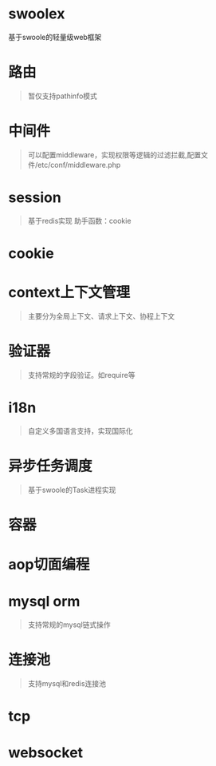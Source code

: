 # swoolex
基于swoole的轻量级web框架

# 路由
> 暂仅支持pathinfo模式

# 中间件
> 可以配置middleware，实现权限等逻辑的过滤拦截,配置文件/etc/conf/middleware.php

# session
> 基于redis实现
助手函数：cookie

# cookie


# context上下文管理
> 主要分为全局上下文、请求上下文、协程上下文

# 验证器
> 支持常规的字段验证。如require等

# i18n
> 自定义多国语言支持，实现国际化

# 异步任务调度
> 基于swoole的Task进程实现

# 容器


# aop切面编程

# mysql orm
> 支持常规的mysql链式操作

# 连接池
> 支持mysql和redis连接池

# tcp

# websocket
